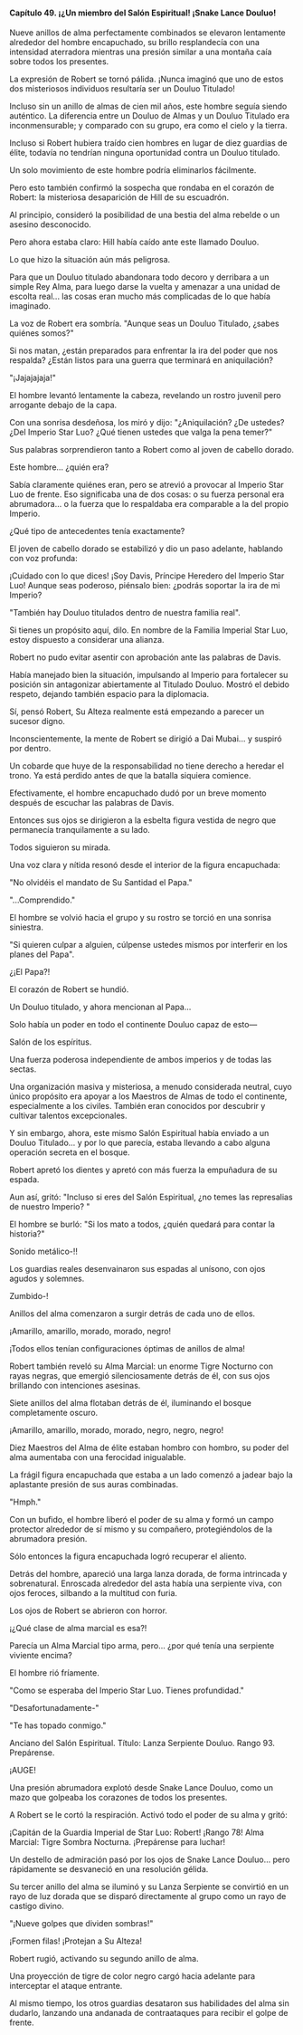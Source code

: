 
#### Capítulo 49. ¡¿Un miembro del Salón Espiritual! ¡Snake Lance Douluo!


Nueve anillos de alma perfectamente combinados se elevaron lentamente alrededor del hombre encapuchado, su brillo resplandecía con una intensidad aterradora mientras una presión similar a una montaña caía sobre todos los presentes.

La expresión de Robert se tornó pálida. ¡Nunca imaginó que uno de estos dos misteriosos individuos resultaría ser un Douluo Titulado!

Incluso sin un anillo de almas de cien mil años, este hombre seguía siendo auténtico. La diferencia entre un Douluo de Almas y un Douluo Titulado era inconmensurable; y comparado con su grupo, era como el cielo y la tierra.

Incluso si Robert hubiera traído cien hombres en lugar de diez guardias de élite, todavía no tendrían ninguna oportunidad contra un Douluo titulado.

Un solo movimiento de este hombre podría eliminarlos fácilmente.

Pero esto también confirmó la sospecha que rondaba en el corazón de Robert: la misteriosa desaparición de Hill de su escuadrón.

Al principio, consideró la posibilidad de una bestia del alma rebelde o un asesino desconocido.

Pero ahora estaba claro: Hill había caído ante este llamado Douluo.

Lo que hizo la situación aún más peligrosa.

Para que un Douluo titulado abandonara todo decoro y derribara a un simple Rey Alma, para luego darse la vuelta y amenazar a una unidad de escolta real... las cosas eran mucho más complicadas de lo que había imaginado.

La voz de Robert era sombría. "Aunque seas un Douluo Titulado, ¿sabes quiénes somos?"

Si nos matan, ¿están preparados para enfrentar la ira del poder que nos respalda? ¿Están listos para una guerra que terminará en aniquilación?

"¡Jajajajaja!"

El hombre levantó lentamente la cabeza, revelando un rostro juvenil pero arrogante debajo de la capa.

Con una sonrisa desdeñosa, los miró y dijo: "¿Aniquilación? ¿De ustedes? ¿Del Imperio Star Luo? ¿Qué tienen ustedes que valga la pena temer?"

Sus palabras sorprendieron tanto a Robert como al joven de cabello dorado.

Este hombre... ¿quién era?

Sabía claramente quiénes eran, pero se atrevió a provocar al Imperio Star Luo de frente. Eso significaba una de dos cosas: o su fuerza personal era abrumadora... o la fuerza que lo respaldaba era comparable a la del propio Imperio.

¿Qué tipo de antecedentes tenía exactamente?

El joven de cabello dorado se estabilizó y dio un paso adelante, hablando con voz profunda:

¡Cuidado con lo que dices! ¡Soy Davis, Príncipe Heredero del Imperio Star Luo! Aunque seas poderoso, piénsalo bien: ¿podrás soportar la ira de mi Imperio?

"También hay Douluo titulados dentro de nuestra familia real".

Si tienes un propósito aquí, dilo. En nombre de la Familia Imperial Star Luo, estoy dispuesto a considerar una alianza.

Robert no pudo evitar asentir con aprobación ante las palabras de Davis.

Había manejado bien la situación, impulsando al Imperio para fortalecer su posición sin antagonizar abiertamente al Titulado Douluo. Mostró el debido respeto, dejando también espacio para la diplomacia.

Sí, pensó Robert, Su Alteza realmente está empezando a parecer un sucesor digno.

Inconscientemente, la mente de Robert se dirigió a Dai Mubai... y suspiró por dentro.

Un cobarde que huye de la responsabilidad no tiene derecho a heredar el trono. Ya está perdido antes de que la batalla siquiera comience.

Efectivamente, el hombre encapuchado dudó por un breve momento después de escuchar las palabras de Davis.

Entonces sus ojos se dirigieron a la esbelta figura vestida de negro que permanecía tranquilamente a su lado.

Todos siguieron su mirada.

Una voz clara y nítida resonó desde el interior de la figura encapuchada:

"No olvidéis el mandato de Su Santidad el Papa."

"...Comprendido."

El hombre se volvió hacia el grupo y su rostro se torció en una sonrisa siniestra.

"Si quieren culpar a alguien, cúlpense ustedes mismos por interferir en los planes del Papa".

¿¡El Papa?!

El corazón de Robert se hundió.

Un Douluo titulado, y ahora mencionan al Papa...

Solo había un poder en todo el continente Douluo capaz de esto—

Salón de los espíritus.

Una fuerza poderosa independiente de ambos imperios y de todas las sectas.

Una organización masiva y misteriosa, a menudo considerada neutral, cuyo único propósito era apoyar a los Maestros de Almas de todo el continente, especialmente a los civiles. También eran conocidos por descubrir y cultivar talentos excepcionales.

Y sin embargo, ahora, este mismo Salón Espiritual había enviado a un Douluo Titulado... y por lo que parecía, estaba llevando a cabo alguna operación secreta en el bosque.

Robert apretó los dientes y apretó con más fuerza la empuñadura de su espada.

Aun así, gritó: "Incluso si eres del Salón Espiritual, ¿no temes las represalias de nuestro Imperio? "

El hombre se burló: "Si los mato a todos, ¿quién quedará para contar la historia?"

Sonido metálico-!!

Los guardias reales desenvainaron sus espadas al unísono, con ojos agudos y solemnes.

Zumbido-!

Anillos del alma comenzaron a surgir detrás de cada uno de ellos.

¡Amarillo, amarillo, morado, morado, negro!

¡Todos ellos tenían configuraciones óptimas de anillos de alma!

Robert también reveló su Alma Marcial: un enorme Tigre Nocturno con rayas negras, que emergió silenciosamente detrás de él, con sus ojos brillando con intenciones asesinas.

Siete anillos del alma flotaban detrás de él, iluminando el bosque completamente oscuro.

¡Amarillo, amarillo, morado, morado, negro, negro, negro!

Diez Maestros del Alma de élite estaban hombro con hombro, su poder del alma aumentaba con una ferocidad inigualable.

La frágil figura encapuchada que estaba a un lado comenzó a jadear bajo la aplastante presión de sus auras combinadas.

"Hmph."

Con un bufido, el hombre liberó el poder de su alma y formó un campo protector alrededor de sí mismo y su compañero, protegiéndolos de la abrumadora presión.

Sólo entonces la figura encapuchada logró recuperar el aliento.

Detrás del hombre, apareció una larga lanza dorada, de forma intrincada y sobrenatural. Enroscada alrededor del asta había una serpiente viva, con ojos feroces, silbando a la multitud con furia.

Los ojos de Robert se abrieron con horror.

¡¿Qué clase de alma marcial es esa?!

Parecía un Alma Marcial tipo arma, pero... ¿por qué tenía una serpiente viviente encima?

El hombre rió fríamente.

"Como se esperaba del Imperio Star Luo. Tienes profundidad."

"Desafortunadamente-"

"Te has topado conmigo."

Anciano del Salón Espiritual. Título: Lanza Serpiente Douluo. Rango 93. Prepárense.

¡AUGE!

Una presión abrumadora explotó desde Snake Lance Douluo, como un mazo que golpeaba los corazones de todos los presentes.

A Robert se le cortó la respiración. Activó todo el poder de su alma y gritó:

¡Capitán de la Guardia Imperial de Star Luo: Robert! ¡Rango 78! Alma Marcial: Tigre Sombra Nocturna. ¡Prepárense para luchar!

Un destello de admiración pasó por los ojos de Snake Lance Douluo... pero rápidamente se desvaneció en una resolución gélida.

Su tercer anillo del alma se iluminó y su Lanza Serpiente se convirtió en un rayo de luz dorada que se disparó directamente al grupo como un rayo de castigo divino.

"¡Nueve golpes que dividen sombras!"

¡Formen filas! ¡Protejan a Su Alteza!

Robert rugió, activando su segundo anillo de alma.

Una proyección de tigre de color negro cargó hacia adelante para interceptar el ataque entrante.

Al mismo tiempo, los otros guardias desataron sus habilidades del alma sin dudarlo, lanzando una andanada de contraataques para recibir el golpe de frente.